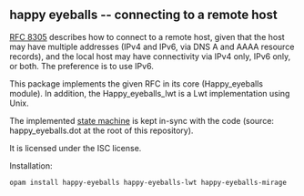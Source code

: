 ## happy eyeballs -- connecting to a remote host

[RFC 8305](https://datatracker.ietf.org/doc/html/rfc8305) describes how to
connect to a remote host, given that the host may have multiple addresses (IPv4
and IPv6, via DNS A and AAAA resource records), and the local host may have
connectivity via IPv4 only, IPv6 only, or both. The preference is to use IPv6.

This package implements the given RFC in its core (Happy_eyeballs module).
In addition, the Happy_eyeballs_lwt is a Lwt implementation using Unix.

The implemented [state machine](https://data.robur.coop/happy_eyeballs.pdf) is
kept in-sync with the code (source: happy_eyeballs.dot at the root of this
repository).

It is licensed under the ISC license.

Installation:

`opam install happy-eyeballs happy-eyeballs-lwt happy-eyeballs-mirage`
